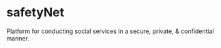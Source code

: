 # safetyNet

Platform for conducting social services in a secure, private, &amp; confidential manner.